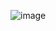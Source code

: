 ![image](https://user-images.githubusercontent.com/60845268/173234250-a07ae90e-0332-4ae2-9b8c-487fb8921d52.png)
